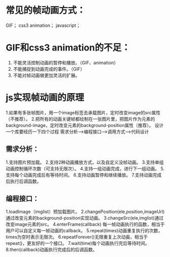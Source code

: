 # 常见的帧动画方式：
GIF；
css3 animation；
javascript；
# GIF和css3 animation的不足：
1. 不能灵活控制动画的暂停和播放。（GIF、animation）
2. 不能捕捉到动画完成的事件。（GIF）
3. 不能对帧动画做更加灵活的扩展。
# js实现帧动画的原理
1.如果有多张帧图片，用一个image标签去承载图片，定时改变image的src属性（不推荐）。
2.把所有的动画关键帧都绘制在一张图片里，把图片作为元素的background-image，定时改变元素的background-position属性（推荐）。
设计一个库要经历一下四个过程
需求分析—>编程接口—>调用方式—>代码设计
## 需求分析：
1.支持图片预加载。
2.支持2种动画播放方式，以及自定义没帧动画。
3.支持单组动画控制循环次数（可支持无限次）。
4.支持一组动画完成，进行下一组动画。
5.支持每个动画完成后有等待时间。
6.支持动画暂停和继续播放。
7.支持动画完成后执行后调函数。
## 编程接口：
1.loadImage（imglist）预加载图片。
2.changePosition(ele,position,imageUrl)通过改变元素的background-position实现动画。
3.changeSrc(ele,imglist)通过改变image元素的src。
4.enterFrame(callback)    每一帧动画执行的函数，相当于用户可以自定义每一帧动画的callback。
5.repeat(times)动画重复执行的次数，times为空时表示无限次。
6.repeatForever()无限重复上次动画，相当于repeat()，更友好的一个接口。
7.wait(time)每个动画执行完后等待时间。
8.then(callback)动画执行完成后的后调函数。
